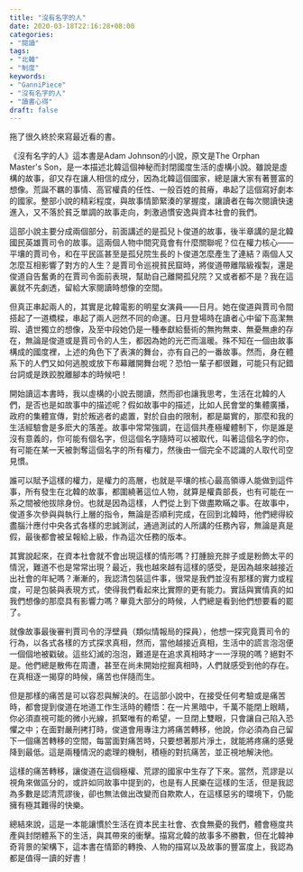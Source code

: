 ```yaml
---
title: "沒有名字的人"
date: 2020-03-18T22:16:28+08:00
categories:
- "閱讀"
tags:
- "北韓"
- "制度"
keywords:
- "GanniPiece"
- "沒有名字的人"
- "讀書心得"
draft: false
---
```


<!--more-->
拖了很久終於來寫最近看的書。

《沒有名字的人》這本書是Adam Johnson的小說，原文是The Orphan Master's Son，是一本描述北韓這個神秘而封閉國度生活的虛構小說。雖說是虛構的故事，卻又存在讓人相信的成分，因為北韓這個國家，總是讓大家有著豐富的想像。荒誕不羈的事情、高官權貴的任性、一般百姓的貧瘠，串起了這個寫好劇本的國家。整部小說的精彩程度，與故事情節緊湊的掌握度，讓讀者在每次閱讀快速進入，又不落於貧乏單調的故事走向，刺激過慣安逸與資本社會的我們。

這部小說主要分成兩個部分，前面講述的是孤兒卜俊道的故事，後半章講的是北韓國民英雄賈司令的故事。這兩個人物中間究竟會有什麼關聯呢？位在權力核心——平壤的賈司令，和在平民區甚至是孤兒院生長的卜俊道怎麼產生了連結？兩個人又怎麼互相影響了對方的人生？是賈司令巡視貧民窟時，將俊道帶離階級複製，還是俊道自告奮勇的在賈司令面前表現，幫助自己離開孤兒院？又或者都不是？我在這裏就不先劇透，留給大家閱讀時想像的空間。

但真正串起兩人的，其實是北韓電影的明星女演員——日月。她在俊道與賈司令間搭起了一道橋樑，串起了兩人迥然不同的命運。日月登場時在讀者心中留下高潔無瑕、遺世獨立的想像，及至中段她仍是一種奉獻給藝術的無拘無束、無憂無慮的存在，無論是俊道或是賈司令的人生，都因為她的光芒而溫暖。殊不知在一個由故事構成的國度裡，上述的角色下了表演的舞台，亦有自己的一番故事。然而，身在體系下的人們又如何逃脫或放下布幕離開舞台呢？恐怕一輩子都很難，可能只有記錯台詞或是跌跤脫離腳本的時候吧！

開始讀這本書時，我以虛構的小說去閱讀，然而卻也讓我思考，生活在北韓的人們，是否也是如故事中的描述呢？假如故事中的描述，比如人民會堂的集體廣播，政府的集體宣傳，對於叛逃者的處置，對於自由的限制，都是屬實的，那麼和我的生活經驗會是多麽大的落差。故事中常常強調，在這個共產極權體制下，你是誰是沒有意義的，你可能有個名字，但這個名字隨時可以被取代，叫著這個名字的你，有可能在某一天被剝奪這個名字的所有權力，然後由一個完全不認識的人取代司空見慣。

誰可以賦予這樣的權力，是權力的高層，也就是平壤的核心最高領導人能做到這件事，所有發生在北韓的故事，都圍繞著這位人物，就算是權貴部長，也有可能在一系之間被他拔除身份。也就是因為這樣，人們從上到下做盡欺瞞之事。在故事中，俊道多次參與與執行上層的指令，無論是否順利完成，在回到北韓時，他們總得絞盡腦汁應付中央各式各樣的忠誠測試，通過測試的人所講的任務內容，無論是真是假，最後都會被呈報給上級，作為這次任務的版本。

其實說起來，在資本社會就不會出現這樣的情形嗎？打腫臉充胖子或是粉飾太平的情況，難道不也是常常出現？最近，我也越來越有這樣的感受，是因為越來越接近出社會的年紀嗎？漸漸的，我認清包裝這件事，很常是我們並沒有那樣的實力或程度，可是包裝與表現方式，使得我們看起來比實際的更有能力。實話與實情真的如我們想像的那麼具有影響力嗎？畢竟大部分的時候，人們總是看到他們想要看的罷了。

就像故事最後審判賈司令的浮壁員（類似情報局的探員），他想一探究竟賈司令的行為，以各式各樣的方式探求真相，然而，當他越接近真相，生活中的謊言泡泡便一個個地被戳破。這些幻滅的泡泡，難道是在追求真相時才一一浮現的嗎？絕對不是。他們總是散佈在周遭，甚至在尚未開始挖掘真相時，人們就感受到他的存在。在真相逐一揭穿的時候，痛苦也伴隨而生。

但是那樣的痛苦是可以容忍與解決的。在這部小說中，在接受任何考驗或是痛苦時，都會提到俊道在地道工作生活時的體悟：在一片黑暗中，千萬不能閉上眼睛，你必須直視可能的微小光線，抓緊唯有的希望，一旦閉上雙眼，只會讓自己陷入恐懼之中；在面對嚴刑拷打時，俊道會用專注力將痛苦轉移，他說，你必須為自己留下一個痛苦轉移的空間，每當面對痛苦時，只要想著那片淨土，就能將疼痛的感覺降到最低。這是兩種情況的處理的機制，積極的對抗痛苦，並正視地解決他。

這樣的痛苦轉移，讓俊道在這個極權、荒謬的國家中生存了下來。當然，荒謬是以視角來做區分的，或許如同故事中提到的，也是有人民樂在這樣的生活，但是我認為多數是認清荒謬後，卻也無法做出改變而自欺欺人，在這樣惡劣的環境下，仍能擁有極其難得的快樂。

總結來說，這是一本能讓慣於生活在資本民主社會、衣食無憂的我們，體會極度共產與封閉體系下的生活，與其帶來的衝擊。描寫北韓的故事多不勝數，但在北韓神奇背景的架構下，這本書在情節的轉換、人物的描寫以及故事的豐富度上，我認為都是值得一讀的好書！
